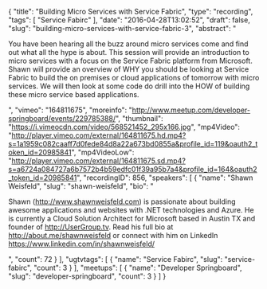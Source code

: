 {
  "title": "Building Micro Services with Service Fabric",
  "type": "recording",
  "tags": [
    "Service Fabirc"
  ],
  "date": "2016-04-28T13:02:52",
  "draft": false,
  "slug": "building-micro-services-with-service-fabric-3",
  "abstract": "<p>You have been hearing all the buzz around micro services come and find out what all the hype is about. This session will provide an introduction to micro services with a focus on the Service Fabric platform from Microsoft. Shawn will provide an overview of WHY you should be looking at Service Fabric to build the on premises or cloud applications of tomorrow with micro services. We will then look at some code do drill into the HOW of building these micro service based applications.</p>",
  "vimeo": "164811675",
  "moreinfo": "http://www.meetup.com/developer-springboard/events/229785388/",
  "thumbnail": "https://i.vimeocdn.com/video/568521452_295x166.jpg",
  "mp4Video": "http://player.vimeo.com/external/164811675.hd.mp4?s=1a1959c082caaff7d0fede84d8a22a673bd0855a&profile_id=119&oauth2_token_id=20985841",
  "mp4VideoLow": "http://player.vimeo.com/external/164811675.sd.mp4?s=a6724a084727a6b7572b4b59edfc01f39a95b7a4&profile_id=164&oauth2_token_id=20985841",
  "recordingID": 856,
  "speakers": [
    {
      "name": "Shawn Weisfeld",
      "slug": "shawn-weisfeld",
      "bio": "<p>Shawn (http://www.shawnweisfeld.com) is passionate about building awesome applications and websites with .NET technologies and Azure. He is currently a Cloud Solution Architect for Microsoft based in Austin TX and founder of http://UserGroup.tv. Read his full bio at http://about.me/shawnweisfeld or connect with him on LinkedIn https://www.linkedin.com/in/shawnweisfeld/</p>",
      "count": 72
    }
  ],
  "ugtvtags": [
    {
      "name": "Service Fabirc",
      "slug": "service-fabirc",
      "count": 3
    }
  ],
  "meetups": [
    {
      "name": "Developer Springboard",
      "slug": "developer-springboard",
      "count": 3
    }
  ]
}